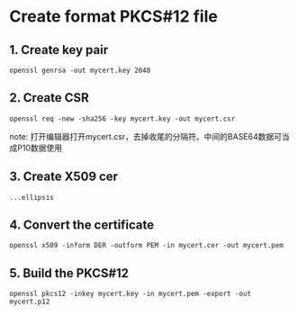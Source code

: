 
# Create format PKCS#12 file

## 1. Create key pair

    openssl genrsa -out mycert.key 2048

## 2. Create CSR

    openssl req -new -sha256 -key mycert.key -out mycert.csr

note: 打开编辑器打开mycert.csr，去掉收尾的分隔符。中间的BASE64数据可当成P10数据使用

## 3. Create X509 cer

    ...ellipsis

## 4. Convert the certificate

    openssl x509 -inform DER -outform PEM -in mycert.cer -out mycert.pem

## 5. Build the PKCS#12

    openssl pkcs12 -inkey mycert.key -in mycert.pem -export -out mycert.p12
